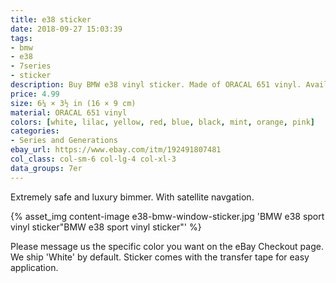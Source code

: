 ```yaml
---
title: e38 sticker
date: 2018-09-27 15:03:39
tags:
- bmw
- e38
- 7series
- sticker
description: Buy BMW e38 vinyl sticker. Made of ORACAL 651 vinyl. Available in different colors.
price: 4.99
size: 6¼ × 3½ in (16 × 9 cm)
material: ORACAL 651 vinyl
colors: [white, lilac, yellow, red, blue, black, mint, orange, pink]
categories:
- Series and Generations
ebay_url: https://www.ebay.com/itm/192491807481
col_class: col-sm-6 col-lg-4 col-xl-3
data_groups: 7er
---
```


Extremely safe and luxury bimmer. With satellite navgation.

<!-- more -->
{% asset_img content-image e38-bmw-window-sticker.jpg 'BMW e38 sport vinyl sticker"BMW e38 sport vinyl sticker"' %}

Please message us the specific color you want on the eBay Checkout page. We ship 'White' by default. Sticker comes with the transfer tape for easy application.
